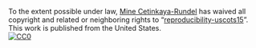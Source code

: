 To the extent possible under law,
[Mine Cetinkaya-Rundel](http://github.com/mine-cetinkaya-rundel) has waived all copyright and
related or neighboring rights to
&ldquo;[reproducibility-uscots15](https://github.com/mine-cetinkaya-rundel/reproducibility-uscots15)&rdquo;.
This work is published from the United States.
<br/>
[![CC0](http://i.creativecommons.org/p/zero/1.0/88x31.png)](http://creativecommons.org/publicdomain/zero/1.0/)